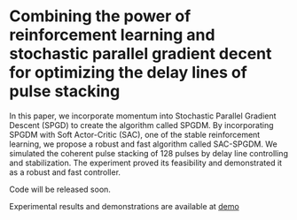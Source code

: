 # Combining the power of reinforcement learning and stochastic parallel gradient decent for optimizing the delay lines of pulse stacking

In this paper, we incorporate momentum into Stochastic Parallel Gradient Descent (SPGD) to create the algorithm called SPGDM. By incorporating  SPGDM with Soft Actor-Critic (SAC), one of the stable reinforcement learning, we propose a robust and fast algorithm called SAC-SPGDM. We simulated the coherent pulse stacking of 128 pulses by delay line controlling and stabilization. The experiment proved its feasibility and demonstrated it as a robust and fast controller. 

Code will be released soon.

Experimental results and demonstrations are available at [demo](demo)
